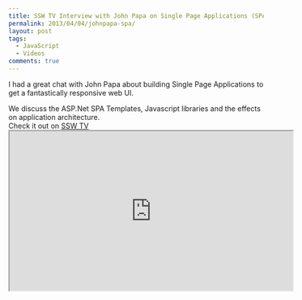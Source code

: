 ```yaml
---
title: SSW TV Interview with John Papa on Single Page Applications (SPA)
permalink: 2013/04/04/johnpapa-spa/
layout: post
tags:
  - JavaScript
  - Videos
comments: true
---
```

<div>

I had a great chat with John Papa about building Single Page Applications to get a fantastically responsive web UI.

</div>
<div>We discuss the ASP.Net SPA Templates, Javascript libraries and the effects on application architecture.</div>
<div></div>
<div>Check it out on <a href="http://tv.ssw.com/3168/john-papa-spa">SSW TV</a></div>
<div></div>

<!-- << youtube pNDDf-yh2bE %} -->
<iframe width="560" height="315" src="https://www.youtube.com/embed/pNDDf-yh2bE" ></iframe>
